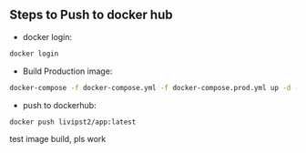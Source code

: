 ## Steps to Push to docker hub
- docker login:

```sh
docker login
```

- Build Production image:

```sh
docker-compose -f docker-compose.yml -f docker-compose.prod.yml up -d --build
```

- push to dockerhub:

```sh
docker push livipst2/app:latest
```

test image build, pls work